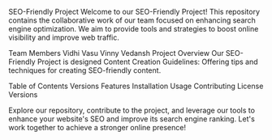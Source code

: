 SEO-Friendly Project
Welcome to our SEO-Friendly Project! This repository contains the collaborative work of our team focused on enhancing search engine optimization. We aim to provide tools and strategies to boost online visibility and improve web traffic.

Team Members
Vidhi 
Vasu 
Vinny 
Vedansh 
Project Overview
Our SEO-Friendly Project is designed
Content Creation Guidelines: Offering tips and techniques for creating SEO-friendly content.

Table of Contents
Versions
Features
Installation
Usage
Contributing
License
Versions

Explore our repository, contribute to the project, and leverage our tools to enhance your website's SEO and improve its search engine ranking. Let's work together to achieve a stronger online presence!
